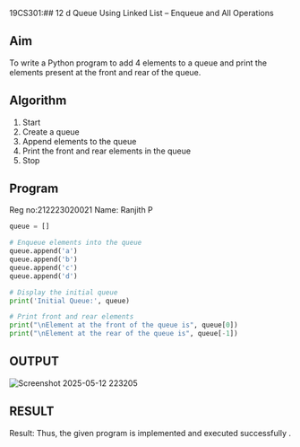 19CS301:##  12 d Queue Using Linked List – Enqueue and All Operations

## Aim

To write a Python program to add 4 elements to a queue and print the elements present at the front and rear of the queue.

## Algorithm

1. Start  
2. Create a queue  
3. Append elements to the queue  
4. Print the front and rear elements in the queue  
5. Stop

## Program
Reg no:212223020021
Name: Ranjith P

```python
queue = []

# Enqueue elements into the queue
queue.append('a')
queue.append('b')
queue.append('c')
queue.append('d')

# Display the initial queue
print('Initial Queue:', queue)

# Print front and rear elements
print("\nElement at the front of the queue is", queue[0])
print("\nElement at the rear of the queue is", queue[-1])
```

## OUTPUT
![Screenshot 2025-05-12 223205](https://github.com/user-attachments/assets/3f4e0625-ef9b-4128-ab1a-f95170db07aa)


## RESULT
Result: Thus, the given program is implemented and executed successfully .


